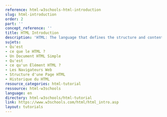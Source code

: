 ```yaml
---
reference: html-w3schools-html-introduction
slug: html-introduction
order: 2
part: ''
concept_reference: ''
title: HTML Introduction
description: 'HTML: The language that defines the structure and content of web pages.'
sujets:
- Qu'est
- ce que le HTML ?
- Un Document HTML Simple
- Qu'est
- ce qu'un Élément HTML ?
- Les Navigateurs Web
- Structure d'une Page HTML
- Historique du HTML
resource_categories: html-tutorial
ressource: html-w3schools
language: en
directory: html-w3schools/html-tutorial
link: https://www.w3schools.com/html/html_intro.asp
layout: tutorials
---
```


